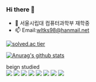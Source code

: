 ### Hi there 👋

<!--
**wltks98/wltks98** is a ✨ _special_ ✨ repository because its `README.md` (this file) appears on your GitHub profile.

Here are some ideas to get you started:

- 🔭 I’m currently working on ...
- 🌱 I’m currently learning ...
- 👯 I’m looking to collaborate on ...
- 🤔 I’m looking for help with ...
- 💬 Ask me about ...
- 📫 How to reach me: ...
- 😄 Pronouns: ...
- ⚡ Fun fact: ...
-->

- 🌱 서울시립대 컴퓨터과학부 재학중
- 📫 Email:wltks98@hanmail.net


[![solved.ac tier](http://mazassumnida.wtf/api/v2/generate_badge?boj=wltks98)](https://solved.ac/wltks98)

[![Anurag's github stats](https://github-readme-stats.vercel.app/api?username=wltks98&show_icons=true&theme=tokyonight)](https://github.com/wltks98/github-readme-stats)

beign studied </br>
<img src="https://img.shields.io/badge/C-00599C?style=flat-square&logo=C%2B%2B&logoColor=white"/></a>
<img src="https://img.shields.io/badge/JAVA-00599C?style=flat-square&logo=C%2B%2B&logoColor=white"/></a>
<img src="https://img.shields.io/badge/Python-00599C?style=flat-square&logo=C%2B%2B&logoColor=white"/></a>
<img src="https://img.shields.io/badge/JS-00599C?style=flat-square&logo=C%2B%2B&logoColor=white"/></a>
<img src="https://img.shields.io/badge/mysql-00599C?style=flat-square&logo=C%2B%2B&logoColor=white"/></a>
<img src="https://img.shields.io/badge/jsp-00599C?style=flat-square&logo=C%2B%2B&logoColor=white"/></a>
<img src="https://img.shields.io/badge/servlet-00599C?style=flat-square&logo=C%2B%2B&logoColor=white"/></a>
<img src="https://img.shields.io/badge/nodejs-00599C?style=flat-square&logo=C%2B%2B&logoColor=white"/></a>

